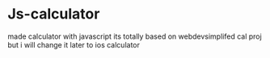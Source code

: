 # Js-calculator
made calculator with javascript
its totally based on webdevsimplifed cal proj
but i will change it later to ios calculator